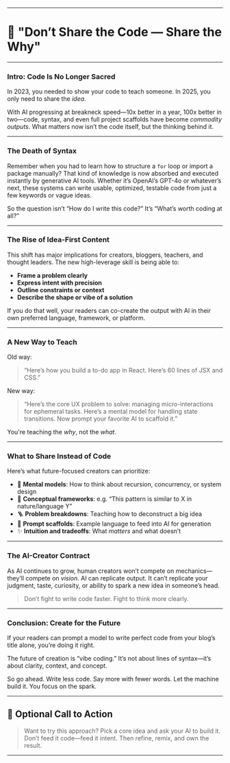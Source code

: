 
---

# 📝  "Don’t Share the Code — Share the Why"

---

### **Intro: Code Is No Longer Sacred**

In 2023, you needed to show your code to teach someone. In 2025, you only need to share the *idea*.

With AI progressing at breakneck speed—10x better in a year, 100x better in two—code, syntax, and even full project scaffolds have become *commodity outputs*. What matters now isn’t the code itself, but the thinking behind it.

---

### **The Death of Syntax**

Remember when you had to learn how to structure a `for` loop or import a package manually? That kind of knowledge is now absorbed and executed instantly by generative AI tools. Whether it’s OpenAI’s GPT-4o or whatever’s next, these systems can write usable, optimized, testable code from just a few keywords or vague ideas.

So the question isn’t “How do I write this code?”
It’s “What’s worth coding at all?”

---

### **The Rise of Idea-First Content**

This shift has major implications for creators, bloggers, teachers, and thought leaders. The new high-leverage skill is being able to:

* **Frame a problem clearly**
* **Express intent with precision**
* **Outline constraints or context**
* **Describe the shape or vibe of a solution**

If you do that well, your readers can co-create the output with AI in their own preferred language, framework, or platform.

---

### **A New Way to Teach**

Old way:

> “Here’s how you build a to-do app in React. Here’s 60 lines of JSX and CSS.”

New way:

> “Here’s the core UX problem to solve: managing micro-interactions for ephemeral tasks. Here’s a mental model for handling state transitions. Now prompt your favorite AI to scaffold it.”

You're teaching the *why*, not the *what*.

---

### **What to Share Instead of Code**

Here’s what future-focused creators can prioritize:

* 🧠 **Mental models**: How to think about recursion, concurrency, or system design
* 🎯 **Conceptual frameworks**: e.g. “This pattern is similar to X in nature/language Y”
* 🪜 **Problem breakdowns**: Teaching how to deconstruct a big idea
* 🔑 **Prompt scaffolds**: Example language to feed into AI for generation
* ✨ **Intuition and tradeoffs**: What *matters* and what doesn’t

---

### **The AI-Creator Contract**

As AI continues to grow, human creators won’t compete on mechanics—they’ll compete on *vision*. AI can replicate output. It can’t replicate your judgment, taste, curiosity, or ability to spark a new idea in someone’s head.

> Don’t fight to write code faster.
> Fight to think more clearly.

---

### **Conclusion: Create for the Future**

If your readers can prompt a model to write perfect code from your blog’s title alone, you’re doing it right.

The future of creation is “vibe coding.” It’s not about lines of syntax—it’s about clarity, context, and concept.

So go ahead. Write less code. Say more with fewer words. Let the machine build it. You focus on the spark.

---

## 💬 Optional Call to Action

> Want to try this approach? Pick a core idea and ask your AI to build it. Don’t feed it code—feed it intent. Then refine, remix, and own the result.

---
